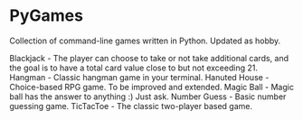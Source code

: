 # PyGames
Collection of command-line games written in Python. Updated as hobby.

Blackjack - The player can choose to take or not take additional cards, and the goal is to have a total card value close to but not exceeding 21.
Hangman - Classic hangman game in your terminal.
Hanuted House - Choice-based RPG game. To be improved and extended.
Magic Ball - Magic ball has the answer to anything :) Just ask.
Number Guess - Basic number guessing game.
TicTacToe - The classic two-player based game.
